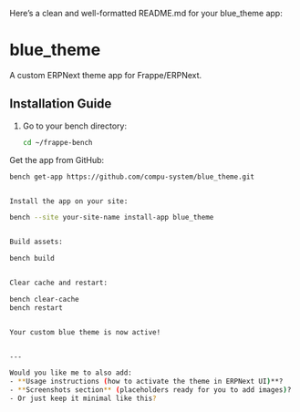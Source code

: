 Here’s a clean and well-formatted README.md for your blue_theme app:

# blue_theme

A custom ERPNext theme app for Frappe/ERPNext.

## Installation Guide

1. Go to your bench directory:
   ```bash
   cd ~/frappe-bench


Get the app from GitHub:

   ```bash
bench get-app https://github.com/compu-system/blue_theme.git


Install the app on your site:

bench --site your-site-name install-app blue_theme


Build assets:

bench build


Clear cache and restart:

bench clear-cache
bench restart


Your custom blue theme is now active!


---

Would you like me to also add:
- **Usage instructions (how to activate the theme in ERPNext UI)**?  
- **Screenshots section** (placeholders ready for you to add images)?  
- Or just keep it minimal like this?
